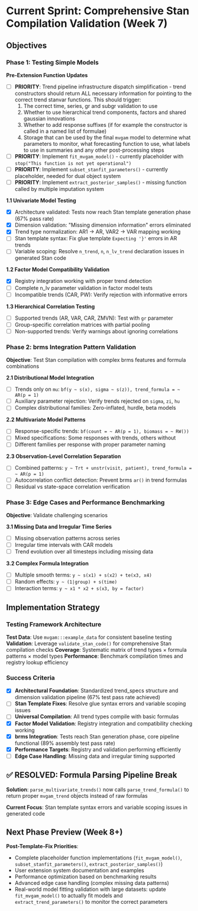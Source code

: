 # Current Sprint: Comprehensive Stan Compilation Validation (Week 7)

## Objectives

### Phase 1: Testing Simple Models

**Pre-Extension Function Updates**
- [ ] **PRIORITY**: Trend pipeline infrastructure dispatch simplification - trend constructors should return ALL necessary information for pointing to the correct trend stanvar functions. This should trigger:
    1. The correct time, series, gr and subgr validation to use
    2. Whether to use hierarchical trend components, factors and shared gaussian innovations
    3. Whether to add response suffixes (if for example the constructor is called in a named list of formulae)
    4. Storage that can be used by the final `mvgam` model to determine what parameters to monitor, what forecasting function to use, what labels to use in summaries and any other post-processing steps
- [ ] **PRIORITY**: Implement `fit_mvgam_model()` - currently placeholder with `stop("This function is not yet operational")`
- [ ] **PRIORITY**: Implement `subset_stanfit_parameters()` - currently placeholder, needed for dual object system  
- [ ] **PRIORITY**: Implement `extract_posterior_samples()` - missing function called by multiple imputation system

**1.1 Univariate Model Testing**
- [x] Architecture validated: Tests now reach Stan template generation phase (67% pass rate)
- [x] Dimension validation: "Missing dimension information" errors eliminated
- [x] Trend type normalization: AR1 → AR, VAR2 → VAR mapping working
- [ ] Stan template syntax: Fix glue template `Expecting '}'` errors in AR trends
- [ ] Variable scoping: Resolve `n_trend`, `n`, `n_lv_trend` declaration issues in generated Stan code

**1.2 Factor Model Compatibility Validation**  
- [x] Registry integration working with proper trend detection
- [ ] Complete n_lv parameter validation in factor model tests
- [ ] Incompatible trends (CAR, PW): Verify rejection with informative errors

**1.3 Hierarchical Correlation Testing**
- [ ] Supported trends (AR, VAR, CAR, ZMVN): Test with `gr` parameter
- [ ] Group-specific correlation matrices with partial pooling
- [ ] Non-supported trends: Verify warnings about ignoring correlations

### Phase 2: brms Integration Pattern Validation
**Objective**: Test Stan compilation with complex brms features and formula combinations

**2.1 Distributional Model Integration**
- [ ] Trends only on `mu`: `bf(y ~ s(x), sigma ~ s(z)), trend_formula = ~ AR(p = 1)`
- [ ] Auxiliary parameter rejection: Verify trends rejected on `sigma`, `zi`, `hu`
- [ ] Complex distributional families: Zero-inflated, hurdle, beta models

**2.2 Multivariate Model Patterns**
- [ ] Response-specific trends: `bf(count = ~ AR(p = 1), biomass = ~ RW())`
- [ ] Mixed specifications: Some responses with trends, others without
- [ ] Different families per response with proper parameter naming

**2.3 Observation-Level Correlation Separation**
- [ ] Combined patterns: `y ~ Trt + unstr(visit, patient), trend_formula = ~ AR(p = 1)`
- [ ] Autocorrelation conflict detection: Prevent brms `ar()` in trend formulas
- [ ] Residual vs state-space correlation verification

### Phase 3: Edge Cases and Performance Benchmarking
**Objective**: Validate challenging scenarios

**3.1 Missing Data and Irregular Time Series**
- [ ] Missing observation patterns across series
- [ ] Irregular time intervals with CAR models
- [ ] Trend evolution over all timesteps including missing data

**3.2 Complex Formula Integration**
- [ ] Multiple smooth terms: `y ~ s(x1) + s(x2) + te(x3, x4)`
- [ ] Random effects: `y ~ (1|group) + s(time)`
- [ ] Interaction terms: `y ~ x1 * x2 + s(x3, by = factor)`

## Implementation Strategy

### Testing Framework Architecture
**Test Data**: Use `mvgam:::example_data` for consistent baseline testing
**Validation**: Leverage `validate_stan_code()` for comprehensive Stan compilation checks
**Coverage**: Systematic matrix of trend types × formula patterns × model types
**Performance**: Benchmark compilation times and registry lookup efficiency

### Success Criteria
- [x] **Architectural Foundation**: Standardized trend_specs structure and dimension validation pipeline (67% test pass rate achieved)
- [ ] **Stan Template Fixes**: Resolve glue syntax errors and variable scoping issues
- [ ] **Universal Compilation**: All trend types compile with basic formulas  
- [x] **Factor Model Validation**: Registry integration and compatibility checking working
- [x] **brms Integration**: Tests reach Stan generation phase, core pipeline functional (89% assembly test pass rate)
- [x] **Performance Targets**: Registry and validation performing efficiently  
- [ ] **Edge Case Handling**: Missing data and irregular timing supported

## ✅ RESOLVED: Formula Parsing Pipeline Break

**Solution**: `parse_multivariate_trends()` now calls `parse_trend_formula()` to return proper `mvgam_trend` objects instead of raw formulas

**Current Focus**: Stan template syntax errors and variable scoping issues in generated code

## Next Phase Preview (Week 8+)
**Post-Template-Fix Priorities**:
- Complete placeholder function implementations (`fit_mvgam_model()`, `subset_stanfit_parameters()`, `extract_posterior_samples()`)
- User extension system documentation and examples
- Performance optimization based on benchmarking results
- Advanced edge case handling (complex missing data patterns)
- Real-world model fitting validation with large datasets: update `fit_mvgam_model()` to actually fit models and `extract_trend_parameters()` to monitor the correct parameters
